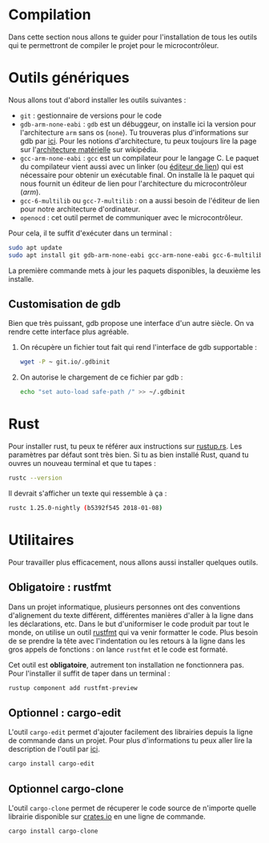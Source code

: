 # Compilation

Dans cette section nous allons te guider pour l'installation de tous les outils qui te permettront de compiler le projet pour le microcontrôleur.

# Outils génériques

Nous allons tout d'abord installer les outils suivantes :

* `git` : gestionnaire de versions pour le code
* `gdb-arm-none-eabi` : `gdb` est un débuggeur, on installe ici la version pour l'architecture `arm` sans os (`none`). Tu trouveras plus d'informations sur gdb par [ici](https://fr.wikipedia.org/wiki/GNU_Debugger). Pour les notions d'architecture, tu peux toujours lire la page sur l'[architecture matérielle](https://fr.wikipedia.org/wiki/Architecture_de_processeur) sur wikipédia.
* `gcc-arm-none-eabi` : `gcc` est un compilateur pour le langage C. Le paquet du compilateur vient aussi avec un linker (ou [éditeur de lien](https://fr.wikipedia.org/wiki/%C3%89dition_de_liens)) qui est nécessaire pour obtenir un exécutable final. On installe là le paquet qui nous fournit un éditeur de lien pour l'architecture du microcontrôleur (*arm*).
* `gcc-6-multilib` ou `gcc-7-multilib` : on a aussi besoin de l'éditeur de lien pour notre architecture d'ordinateur.
* `openocd` : cet outil permet de communiquer avec le microcontrôleur.

Pour cela, il te suffit d'exécuter dans un terminal :

```bash
sudo apt update
sudo apt install git gdb-arm-none-eabi gcc-arm-none-eabi gcc-6-multilib openocd
```

La première commande mets à jour les paquets disponibles, la deuxième les installe.

## Customisation de gdb

Bien que très puissant, gdb propose une interface d'un autre siècle. On va rendre cette interface plus agréable.
1. On récupère un fichier tout fait qui rend l'interface de gdb supportable :
	```bash
	wget -P ~ git.io/.gdbinit
	```
2. On autorise le chargement de ce fichier par gdb :
	```bash
	echo "set auto-load safe-path /" >> ~/.gdbinit
	```

# Rust

Pour installer rust, tu peux te référer aux instructions sur [rustup.rs](https://rustup.rs). Les paramètres par défaut sont très bien.
Si tu as bien installé Rust, quand tu ouvres un nouveau terminal et que tu tapes :

```bash
rustc --version
```

Il devrait s'afficher un texte qui ressemble à ça :

```bash
rustc 1.25.0-nightly (b5392f545 2018-01-08)
```

# Utilitaires

Pour travailler plus efficacement, nous allons aussi installer quelques outils.

## Obligatoire : rustfmt

Dans un projet informatique, plusieurs personnes ont des conventions d'alignement du texte différent, différentes manières d'aller à la ligne dans les déclarations, etc.
Dans le but d'uniformiser le code produit par tout le monde, on utilise un outil [rustfmt](https://github.com/rust-lang-nursery/rustfmt) qui va venir formatter le code. Plus besoin de se prendre la tête avec l'indentation ou les retours à la ligne dans les gros appels de fonctions : on lance `rustfmt` et le code est formaté.

Cet outil est **obligatoire**, autrement ton installation ne fonctionnera pas. Pour l'installer il suffit de taper dans un terminal :

```bash
rustup component add rustfmt-preview
```

## Optionnel : cargo-edit

L'outil `cargo-edit` permet d'ajouter facilement des librairies depuis la ligne de commande dans un projet. Pour plus d'informations tu peux aller lire la description de l'outil par [ici](https://crates.io/crates/cargo-edit).

```bash
cargo install cargo-edit
```

## Optionnel cargo-clone

L'outil `cargo-clone` permet de récuperer le code source de n'importe quelle librairie disponible sur [crates.io](https://crates.io) en une ligne de commande.

```bash
cargo install cargo-clone
```
